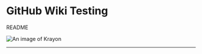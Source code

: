 # GitHub Wiki Testing

README

![An image of Krayon](../githubwikitest.wiki/images/krayon.png)

----
[//]: # ( vim: set ts=4 sw=4 et cindent tw=80 ai si syn=markdown ft=markdown: )
